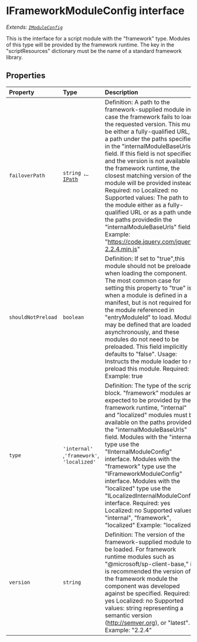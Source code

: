 # IFrameworkModuleConfig interface

_Extends: [`IModuleConfig`](../sp-module-interfaces/imoduleconfig.md)_



This is the interface for a script module with the "framework" type. Modules of this type will be provided by the 
framework runtime. The key in the "scriptResources" dictionary must be the name of a standard framework library. 





## Properties

| Property	   | Type	| Description|
|:-------------|:-------|:-----------|
|`failoverPath`      | `string `,[` IPath`](../sp-module-interfaces/ipath.md) | Definition: A path to the framework-supplied module in case the framework fails to load the requested version. This  must be either a fully-qualified URL, or a path under the paths specified in the "internalModuleBaseUrls" field.  If this field is not specified and the version is not available in the framework runtime, the closest matching  version of the module will be provided instead.  Required: no  Localized: no  Supported values: The path to the module either as a fully-qualified URL or as a path under the  paths providedin the "internalModuleBaseUrls" field.  Example: "https://code.jquery.com/jquery-2.2.4.min.js" |
|`shouldNotPreload`      | `boolean` | Definition: If set to "true",this module should not be preloaded when loading the component. The most common case  for setting this property to "true" is when a module is defined in a manifest, but is not required for the  module referenced in "entryModuleId" to load. Modules may be defined that are loaded asynchronously, and these  modules do not need to be preloaded. This field implicitly defaults to "false".  Usage: Instructs the module loader to not preload this module.  Required: no  Example: true |
|`type`      | `'internal' `,` 'framework' `,` 'localized'` | Definition: The type of the script block. "framework" modules are expected to be provided by the framework runtime,  "internal" and "localized" modules must be available on the paths provided in the "internalModuleBaseUrls" field.  Modules with the "internal" type use the "IInternalModuleConfig" interface. Modules with the "framework" type use  the "IFrameworkModuleConfig" interface. Modules with the "localized" type use the "ILocalizedInternalModuleConfig"  interface.  Required: yes  Localized: no  Supported values: "internal", "framework", "localized"  Example: "localized" |
|`version`      | `string` | Definition: The version of the framework-supplied module to be loaded. For framework runtime modules such as  "@microsoft/sp-client-base," it is recommended the version of the framework module the component was developed  against be specified.  Required: yes  Localized: no  Supported values: string representing a semantic version (http://semver.org), or "latest".  Example: "2.2.4" |





